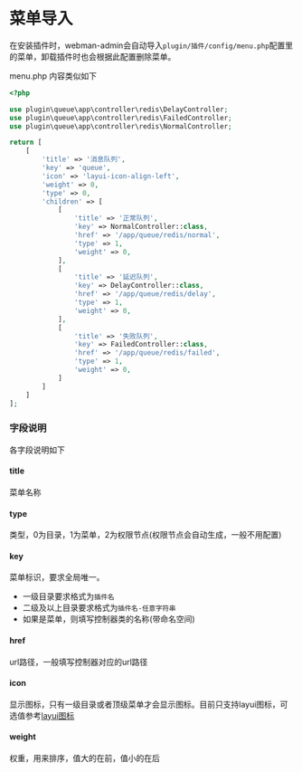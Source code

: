 # 菜单导入
在安装插件时，webman-admin会自动导入`plugin/插件/config/menu.php`配置里的菜单，卸载插件时也会根据此配置删除菜单。

menu.php 内容类似如下
```php
<?php

use plugin\queue\app\controller\redis\DelayController;
use plugin\queue\app\controller\redis\FailedController;
use plugin\queue\app\controller\redis\NormalController;

return [
    [
        'title' => '消息队列',
        'key' => 'queue',
        'icon' => 'layui-icon-align-left',
        'weight' => 0,
        'type' => 0,
        'children' => [
            [
                'title' => '正常队列',
                'key' => NormalController::class,
                'href' => '/app/queue/redis/normal',
                'type' => 1,
                'weight' => 0,
            ],
            [
                'title' => '延迟队列',
                'key' => DelayController::class,
                'href' => '/app/queue/redis/delay',
                'type' => 1,
                'weight' => 0,
            ],
            [
                'title' => '失败队列',
                'key' => FailedController::class,
                'href' => '/app/queue/redis/failed',
                'type' => 1,
                'weight' => 0,
            ]
        ]
    ]
];
```

### 字段说明
各字段说明如下

#### title
菜单名称

#### type
类型，0为目录，1为菜单，2为权限节点(权限节点会自动生成，一般不用配置)

#### key
菜单标识，要求全局唯一。
* 一级目录要求格式为`插件名`
* 二级及以上目录要求格式为`插件名-任意字符串`
* 如果是菜单，则填写控制器类的名称(带命名空间)

#### href
url路径，一般填写控制器对应的url路径

#### icon
显示图标，只有一级目录或者顶级菜单才会显示图标。目前只支持layui图标，可选值参考[layui图标](https://layui.gitee.io/v2/docs/element/icon.html)

#### weight
权重，用来排序，值大的在前，值小的在后

